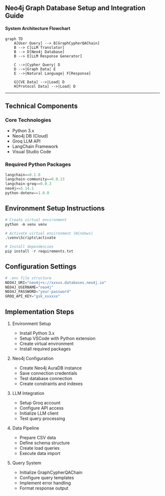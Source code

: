 ## Neo4j Graph Database Setup and Integration Guide
#### System Architecture Flowchart

```mermaid
graph TD
    A[User Query] --> B[GraphCypherQAChain]
    B --> C[LLM Translator]
    B --> D[Neo4j Database]
    B --> E[LLM Response Generator]
    
    C -->|Cypher Query| D
    D -->|Graph Data| E
    E -->|Natural Language| F[Response]

    G[CVE Data] -->|Load| D
    H[Protocol Data] -->|Load| D

```
---

## Technical Components
### Core Technologies
- Python 3.x
- Neo4j DB (Cloud)
- Groq LLM API
- LangChain Framework
- Visual Studio Code

### Required Python Packages
```python
langchain==0.1.0
langchain-community==0.0.13
langchain-groq==0.0.3
neo4j==5.14.1
python-dotenv==1.0.0
```
## Environment Setup Instructions
```python
# Create virtual environment
python -m venv venv

# Activate virtual environment (Windows)
.\venv\Scripts\activate

# Install dependencies
pip install -r requirements.txt
```

## Configuration Settings

```python
# .env file structure
NEO4J_URI="neo4j+s://xxxxx.databases.neo4j.io"
NEO4J_USERNAME="neo4j"
NEO4J_PASSWORD="your-password"
GROQ_API_KEY="gsk_xxxxxx"
```

 
## Implementation Steps
1. Environment Setup

    - Install Python 3.x
    - Setup VSCode with Python extension
    - Create virtual environment
    - Install required packages
2. Neo4j Configuration

    - Create Neo4j AuraDB instance
    - Save connection credentials
    - Test database connection
    - Create constraints and indexes
3. LLM Integration

    - Setup Groq account
    - Configure API access
    - Initialize LLM client
    - Test query processing
4. Data Pipeline

    - Prepare CSV data
    - Define schema structure
    - Create load queries
    - Execute data import
5. Query System

    - Initialize GraphCypherQAChain
    - Configure query templates
    - Implement error handling
    - Format response output